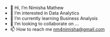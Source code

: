 - 👋 Hi, I’m Nimisha Mathew
- 👀 I’m interested in Data Analytics
- 🌱 I’m currently learning Business Analysis
- 💞️ I’m looking to collaborate on ...
- 📫 How to reach me nm4nimisha@gmail.com

<!---
Nimisha1906/Nimisha1906 is a ✨ special ✨ repository because its `README.md` (this file) appears on your GitHub profile.
You can click the Preview link to take a look at your changes.
--->
